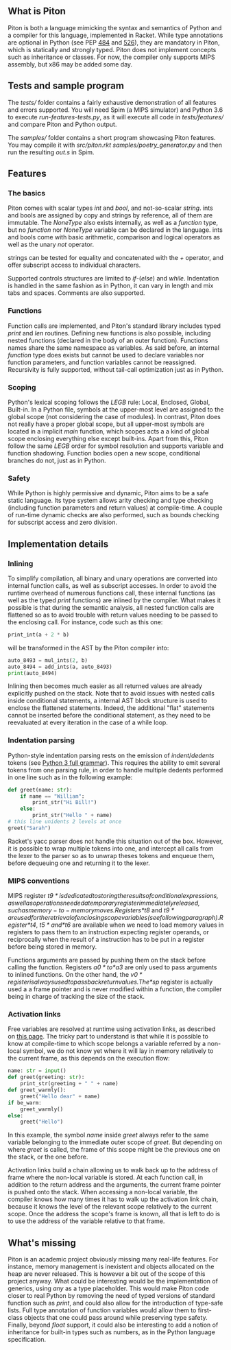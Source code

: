 ## What is Piton

Piton is both a language mimicking the syntax and semantics of Python and a compiler for this language, implemented in Racket. While type annotations are optional in Python (see PEP [484][1] and [526][2]), they are mandatory in Piton, which is statically and strongly typed. Piton does not implement concepts such as inheritance or classes. For now, the compiler only supports MIPS assembly, but x86 may be added some day.

[1]: https://www.python.org/dev/peps/pep-0484/
[2]: https://www.python.org/dev/peps/pep-0526/

## Tests and sample program

The *tests/* folder contains a fairly exhaustive demonstration of all features and errors supported. You will need Spim (a MIPS simulator) and Python 3.6 to execute *run-features-tests.py*, as it will execute all code in *tests/features/* and compare Piton and Python output.

The *samples/* folder contains a short program showcasing Piton features. You may compile it with *src/piton.rkt samples/poetry_generator.py* and then run the resulting *out.s* in Spim.

## Features

### The basics

Piton comes with scalar types *int* and *bool*, and not-so-scalar *string*. ints and bools are assigned by copy and strings by reference, all of them are immutable. The *NoneType* also exists internally, as well as a *function* type, but no *function* nor *NoneType* variable can be declared in the language. ints and bools come with basic arithmetic, comparison and logical operators as well as the unary *not* operator.

strings can be tested for equality and concatenated with the *+* operator, and offer subscript access to individual characters.

Supported controls structures are limited to *if*-(*else*) and *while*. Indentation is handled in the same fashion as in Python, it can vary in length and mix tabs and spaces. Comments are also supported.

### Functions

Function calls are implemented, and Piton's standard library includes typed *print* and *len* routines. Defining new functions is also possible, including nested functions (declared in the body of an outer function). Functions names share the same namespace as variables. As said before, an internal *function* type does exists but cannot be used to declare variables nor function parameters, and function variables cannot be reassigned. Recursivity is fully supported, without tail-call optimization just as in Python.

### Scoping

Python's lexical scoping follows the *LEGB* rule: Local, Enclosed, Global, Built-in. In a Python file, symbols at the upper-most level are assigned to the global scope  (not considering the case of modules). In contrast, Piton does not really have a proper global scope, but all upper-most symbols are located in a implicit *main* function, which scopes acts a a kind of global scope enclosing everything else except built-ins. Apart from this, Piton follow the same *LEGB* order for symbol resolution and supports variable and function shadowing. Function bodies open a new scope, conditional branches do not, just as in Python.

### Safety

While Python is highly permissive and dynamic, Piton aims to be a safe static language. Its type system allows arity checking and type checking (including function parameters and return values) at compile-time. A couple of run-time dynamic checks are also performed, such as bounds checking for subscript access and zero division.

## Implementation details

### Inlining

To simplify compilation, all binary and unary operations are converted into internal function calls, as well as subscript accesses. In order to avoid the runtime overhead of numerous functions call, these internal functions (as well as the typed *print* functions) are inlined by the compiler. What makes it possible is that during the semantic analysis, all nested function calls are flattened so as to avoid trouble with return values needing to be passed to the enclosing call. For instance, code such as this one:

```python
print_int(a + 2 * b)
```
will be transformed in the AST by the Piton compiler into:

```python
auto_8493 = mul_ints(2, b)
auto_8494 = add_ints(a, auto_8493)
print(auto_8494)
```

Inlining then becomes much easier as all returned values are already explicitly pushed on the stack. Note that to avoid issues with nested calls inside conditional statements, a internal AST block structure is used to enclose the flattened statements. Indeed, the additional "flat" statements cannot be inserted before the conditional statement, as they need to be reevaluated at every iteration in the case of a while loop.

### Indentation parsing

Python-style indentation parsing rests on the emission of *indent*/*dedents* tokens (see [Python 3 full grammar][3]). This requires the ability to emit several tokens from one parsing rule, in order to handle multiple dedents performed in one line such as in the following example:

```python
def greet(name: str):
    if name == "William":
        print_str("Hi Bill!")
    else:
        print_str("Hello " + name)
# this line unidents 2 levels at once
greet("Sarah")
```

Racket's yacc parser does not handle this situation out of the box. However, it is possible to wrap multiple tokens into one, and intercept all calls from the lexer to the parser so as to unwrap theses tokens and enqueue them, before dequeuing one and returning it to the lexer.

[3]: https://docs.python.org/3/reference/grammar.html

### MIPS conventions

MIPS register *$t9* is dedicated to storing the results of conditional expressions, as well as operations needed a temporary register immediately released, such as memory-to-memory moves. Registers *$t8* and *$t9* are used for the retrieval of enclosing scope variables (see following paragraph). Register *$t4*, *$t5* and *$t6* are available when we need to load memory values in registers to pass them to an instruction expecting register operands, or reciprocally when the result of a instruction has to be put in a register before being stored in memory.

Functions arguments are passed by pushing them on the stack before calling the function. Registers *$a0* to *$a3* are only used to pass arguments to inlined functions. On the other hand, the *$v0* register is always used to pass back return values. The *$sp* register is actually used a a frame pointer and is never modified within a function, the compiler being in charge of tracking the size of the stack.

### Activation links

Free variables are resolved at runtime using activation links, as described on [this page][4]. The tricky part to understand is that while it is possible to know at compile-time to which scope belongs a variable referred by a non-local symbol, we do not know yet where it will lay in memory relatively to the current frame, as this depends on the execution flow:

```python
name: str = input()
def greet(greeting: str):
    print_str(greeting + " " + name)
def greet_warmly():
    greet("Hello dear" + name)
if be_warm:
    greet_warmly()
else:
    greet("Hello")
```

In this example, the symbol *name* inside *greet* always refer to the same variable belonging to the immediate outer scope of *greet*. But depending on where *greet* is called, the frame of this scope might be the previous one on the stack, or the one before.

Activation links build a chain allowing us to walk back up to the address of frame where the non-local variable is stored. At each function call, in addition to the return address and the arguments, the current frame pointer is pushed onto the stack. When accessing a non-local variable, the compiler knows how many times it has to walk up the activation link chain, because it knows the level of the relevant scope relatively to the current scope. Once the address the scope's frame is known, all that is left to do is to use the address of the variable relative to that frame.

[4]: http://pages.cs.wisc.edu/~fischer/cs536.s06/course.hold/html/NOTES/8.RUNTIME-VAR-ACCESS.html#accessLink

## What's missing

Piton is an academic project obviously missing many real-life features. For instance, memory management is inexistent and objects allocated on the heap are never released. This is however a bit out of the scope of this project anyway. What could be interesting would be the implementation of generics, using *any* as a type placeholder. This would make Piton code closer to real Python by removing the need of typed versions of standard function such as *print*, and could also allow for the introduction of type-safe lists. Full type annotation of function variables would allow them to first-class objects that one could pass around while preserving type safety. Finally, beyond *float* support, it could also be interesting to add a notion of inheritance for built-in types such as numbers, as in the Python language specification.
